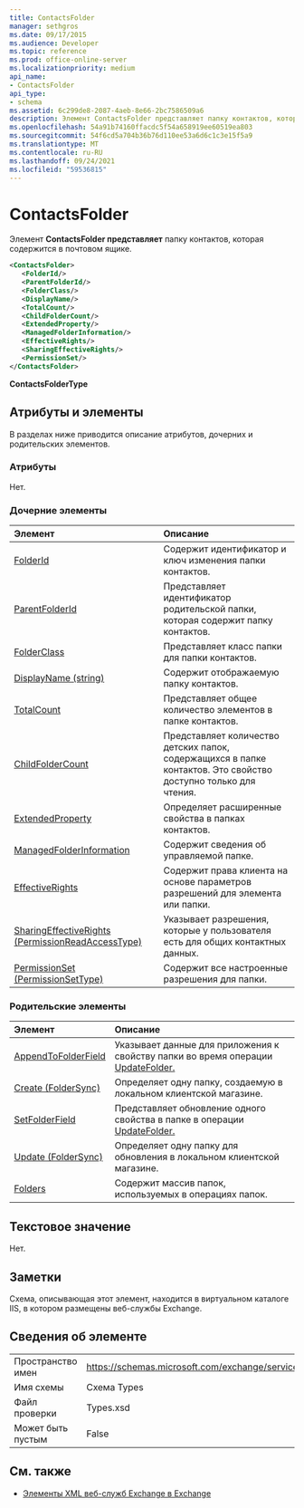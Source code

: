 ```yaml
---
title: ContactsFolder
manager: sethgros
ms.date: 09/17/2015
ms.audience: Developer
ms.topic: reference
ms.prod: office-online-server
ms.localizationpriority: medium
api_name:
- ContactsFolder
api_type:
- schema
ms.assetid: 6c299de8-2087-4aeb-8e66-2bc7586509a6
description: Элемент ContactsFolder представляет папку контактов, которая содержится в почтовом ящике.
ms.openlocfilehash: 54a91b74160ffacdc5f54a658919ee60519ea803
ms.sourcegitcommit: 54f6cd5a704b36b76d110ee53a6d6c1c3e15f5a9
ms.translationtype: MT
ms.contentlocale: ru-RU
ms.lasthandoff: 09/24/2021
ms.locfileid: "59536815"
---
```

# <a name="contactsfolder"></a>ContactsFolder

Элемент **ContactsFolder представляет** папку контактов, которая содержится в почтовом ящике. 
  
```xml
<ContactsFolder>
   <FolderId/>
   <ParentFolderId/>
   <FolderClass/>
   <DisplayName/>
   <TotalCount/>
   <ChildFolderCount/>
   <ExtendedProperty/>
   <ManagedFolderInformation/>
   <EffectiveRights/>
   <SharingEffectiveRights/>
   <PermissionSet/>
</ContactsFolder>
```

 **ContactsFolderType**
## <a name="attributes-and-elements"></a>Атрибуты и элементы

В разделах ниже приводится описание атрибутов, дочерних и родительских элементов.
  
### <a name="attributes"></a>Атрибуты

Нет.
  
### <a name="child-elements"></a>Дочерние элементы

|**Элемент**|**Описание**|
|:-----|:-----|
|[FolderId](folderid.md) <br/> |Содержит идентификатор и ключ изменения папки контактов.  <br/> |
|[ParentFolderId](parentfolderid.md) <br/> |Представляет идентификатор родительской папки, которая содержит папку контактов.  <br/> |
|[FolderClass](folderclass.md) <br/> |Представляет класс папки для папки контактов.  <br/> |
|[DisplayName (string)](displayname-string.md) <br/> |Содержит отображаемую папку контактов.  <br/> |
|[TotalCount](totalcount.md) <br/> |Представляет общее количество элементов в папке контактов.  <br/> |
|[ChildFolderCount](childfoldercount.md) <br/> |Представляет количество детских папок, содержащихся в папке контактов. Это свойство доступно только для чтения.  <br/> |
|[ExtendedProperty](extendedproperty.md) <br/> |Определяет расширенные свойства в папках контактов.  <br/> |
|[ManagedFolderInformation](managedfolderinformation.md) <br/> |Содержит сведения об управляемой папке.  <br/> |
|[EffectiveRights](effectiverights.md) <br/> |Содержит права клиента на основе параметров разрешений для элемента или папки.  <br/> |
|[SharingEffectiveRights (PermissionReadAccessType)](sharingeffectiverights-permissionreadaccesstype.md) <br/> |Указывает разрешения, которые у пользователя есть для общих контактных данных.  <br/> |
|[PermissionSet (PermissionSetType)](permissionset-permissionsettype.md) <br/> |Содержит все настроенные разрешения для папки.  <br/> |
   
### <a name="parent-elements"></a>Родительские элементы

|**Элемент**|**Описание**|
|:-----|:-----|
|[AppendToFolderField](appendtofolderfield.md) <br/> |Указывает данные для приложения к свойству папки во время операции [UpdateFolder.](updatefolder-operation.md)  <br/> |
|[Create (FolderSync)](create-foldersync.md) <br/> |Определяет одну папку, создаемую в локальном клиентской магазине.  <br/> |
|[SetFolderField](setfolderfield.md) <br/> |Представляет обновление одного свойства в папке в операции [UpdateFolder.](updatefolder-operation.md)  <br/> |
|[Update (FolderSync)](update-foldersync.md) <br/> |Определяет одну папку для обновления в локальном клиентской магазине.  <br/> |
|[Folders](folders-ex15websvcsotherref.md) <br/> |Содержит массив папок, используемых в операциях папок.  <br/> |
   
## <a name="text-value"></a>Текстовое значение

Нет.
  
## <a name="remarks"></a>Заметки

Схема, описывающая этот элемент, находится в виртуальном каталоге IIS, в котором размещены веб-службы Exchange.
  
## <a name="element-information"></a>Сведения об элементе

|||
|:-----|:-----|
|Пространство имен  <br/> |https://schemas.microsoft.com/exchange/services/2006/types  <br/> |
|Имя схемы  <br/> |Схема Types  <br/> |
|Файл проверки  <br/> |Types.xsd  <br/> |
|Может быть пустым  <br/> |False  <br/> |
   
## <a name="see-also"></a>См. также



- [Элементы XML веб-служб Exchange в Exchange](ews-xml-elements-in-exchange.md)

